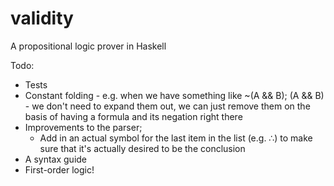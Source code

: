 # validity
A propositional logic prover in Haskell 

Todo:
- Tests
- Constant folding - e.g. when we have something like ~(A && B); (A && B) - we don't need to expand them out, we can just remove them on the basis of having a formula and its negation right there
- Improvements to the parser; 
    - Add in an actual symbol for the last item in the list (e.g. ∴) to make sure that it's actually desired to be the conclusion
- A syntax guide
- First-order logic!
